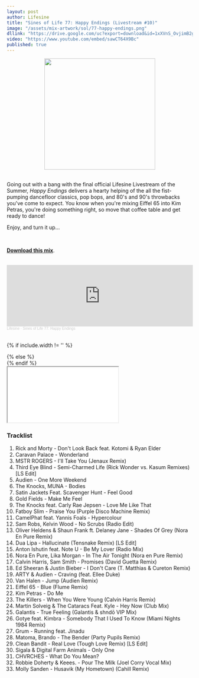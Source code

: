 ```yaml
---
layout: post
author: Lifesine
title: "Sines of Life 77: Happy Endings (Livestream #10)"
image: "/assets/mix-artwork/sol/77-happy-endings.png"
dllink: "https://drive.google.com/uc?export=download&id=1xXVnS_OvjimB2g1CT1gYYCBjhi3Fr1to"
video: "https://www.youtube.com/embed/sawCT64X9Bc"
published: true
---
```


<div style="text-align:center"><img src="{{ page.image }}" width="300px" height="auto" /></div>
<br>

Going out with a bang with the final official Lifesine Livestream of the Summer, _Happy Endings_ delivers a hearty helping of the all the fist-pumping dancefloor classics, pop bops, and 80's and 90's throwbacks you've come to expect. You know when you're mixing Eiffel 65 into Kim Petras, you're doing something right, so move that coffee table and get ready to dance!

Enjoy, and turn it up...

<br>

<a href=" {{ page.dllink }} " target="_blank">**Download this mix**</a>.

<br>

<iframe width="100%" height="166" scrolling="no" frameborder="no" allow="autoplay" src="https://w.soundcloud.com/player/?url=https%3A//api.soundcloud.com/tracks/889345384&color=%2353d433&auto_play=false&hide_related=false&show_comments=true&show_user=true&show_reposts=false&show_teaser=true"></iframe><div style="font-size: 10px; color: #cccccc;line-break: anywhere;word-break: normal;overflow: hidden;white-space: nowrap;text-overflow: ellipsis; font-family: Interstate,Lucida Grande,Lucida Sans Unicode,Lucida Sans,Garuda,Verdana,Tahoma,sans-serif;font-weight: 100;"><a href="https://soundcloud.com/lifesine" title="Lifesine" target="_blank" style="color: #cccccc; text-decoration: none;">Lifesine</a> · <a href="https://soundcloud.com/lifesine/sines-of-life-77" title="Sines of Life 77: Happy Endings" target="_blank" style="color: #cccccc; text-decoration: none;">Sines of Life 77: Happy Endings</a></div>

<br>

<!-- YouTube embed -->
{% if include.width != '' %}
  <div style="width: {{include.width}}; margin:0 auto;">
{% else %}
  <div>
{% endif %}
  <div class="ytcontainer">
    <iframe class="yt" allowfullscreen src="{{ page.video }}"></iframe>
  </div>
</div>

### Tracklist

01. Rick and Morty - Don't Look Back feat. Kotomi & Ryan Elder
02. Caravan Palace - Wonderland
03. MSTR ROGERS - I'll Take You (Jenaux Remix)
04. Third Eye Blind - Semi-Charmed Life (Rick Wonder vs. Kasum Remixes) [LS Edit]
05. Audien - One More Weekend
06. The Knocks, MUNA - Bodies
07. Satin Jackets Feat. Scavenger Hunt - Feel Good
08. Gold Fields - Make Me Feel
09. The Knocks feat. Carly Rae Jepsen - Love Me Like That
10. Fatboy Slim - Praise You (Purple Disco Machine Remix)
11. CamelPhat feat. Yannis Foals - Hypercolour
12. Sam Robs, Kelvin Wood - No Scrubs (Radio Edit)
13. Oliver Heldens & Shaun Frank ft. Delaney Jane - Shades Of Grey (Nora En Pure Remix)
14. Dua Lipa - Hallucinate (Tensnake Remix) [LS Edit]
15. Anton Ishutin feat. Note U - Be My Lover (Radio Mix)
16. Nora En Pure, Lika Morgan - In The Air Tonight (Nora en Pure Remix)
17. Calvin Harris, Sam Smith - Promises (David Guetta Remix)
18. Ed Sheeran & Justin Bieber - I Don't Care (T. Matthias & Cureton Remix)
19. ARTY & Audien - Craving (feat. Ellee Duke)
20. Van Halen - Jump (Audien Remix)
21. Eiffel 65 - Blue (Flume Remix)
22. Kim Petras - Do Me
23. The Killers - When You Were Young (Calvin Harris Remix)
24. Martin Solveig & The Cataracs Feat. Kyle - Hey Now (Club Mix)
25. Galantis - True Feeling (Galantis & shndō VIP Mix)
26. Gotye feat. Kimbra - Somebody That I Used To Know (Miami Nights 1984 Remix)
27. Grum - Running feat. Jinadu
28. Matoma, Brando - The Bender (Party Pupils Remix)
29. Clean Bandit - Real Love (Tough Love Remix) [LS Edit]
30. Sigala & Digital Farm Animals - Only One
31. CHVRCHES - What Do You Mean?
32. Robbie Doherty & Keees. - Pour The Milk (Joel Corry Vocal Mix)
33. Molly Sanden - Husavik (My Hometown) (Cahill Remix)


<br>
